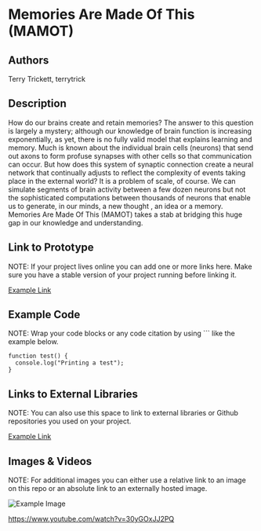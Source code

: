 # Memories Are Made Of This (MAMOT)


## Authors
Terry Trickett, terrytrick

## Description
How do our brains create and retain memories?  The answer to this question is largely a mystery; although our knowledge of brain function is increasing exponentially, as yet, there is no fully valid model that explains learning and memory.  Much is known about the individual brain cells (neurons) that send out axons to form profuse synapses with other cells so that communication can occur.  But how does this system of synaptic connection create a neural network that continually adjusts to reflect the complexity of events taking place in the external world?  It is a problem of scale, of course.  We can simulate segments of brain activity between a few dozen neurons but not the sophisticated computations between thousands of neurons that enable us to generate, in our minds, a new thought , an idea or a memory.  Memories Are Made Of This (MAMOT) takes a stab at bridging this huge gap in our knowledge and understanding. 

## Link to Prototype
NOTE: If your project lives online you can add one or more links here. Make sure you have a stable version of your project running before linking it.

[Example Link](http://www.google.com "Example Link")

## Example Code
NOTE: Wrap your code blocks or any code citation by using ``` like the example below.
```
function test() {
  console.log("Printing a test");
}
```
## Links to External Libraries
 NOTE: You can also use this space to link to external libraries or Github repositories you used on your project.

[Example Link](http://www.google.com "Example Link")

## Images & Videos
NOTE: For additional images you can either use a relative link to an image on this repo or an absolute link to an externally hosted image.

![Example Image](project_images/cover.jpg?raw=true "Example Image")

https://www.youtube.com/watch?v=30yGOxJJ2PQ
